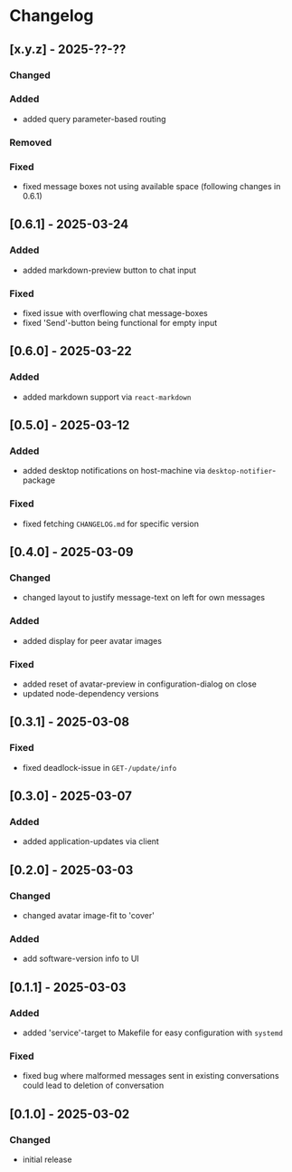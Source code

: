 # Changelog

## [x.y.z] - 2025-??-??

### Changed

### Added

- added query parameter-based routing

### Removed

### Fixed

- fixed message boxes not using available space (following changes in 0.6.1)

## [0.6.1] - 2025-03-24

### Added

- added markdown-preview button to chat input

### Fixed

- fixed issue with overflowing chat message-boxes
- fixed 'Send'-button being functional for empty input

## [0.6.0] - 2025-03-22

### Added

- added markdown support via `react-markdown`

## [0.5.0] - 2025-03-12

### Added

- added desktop notifications on host-machine via `desktop-notifier`-package

### Fixed

- fixed fetching `CHANGELOG.md` for specific version

## [0.4.0] - 2025-03-09

### Changed

- changed layout to justify message-text on left for own messages

### Added

- added display for peer avatar images

### Fixed

- added reset of avatar-preview in configuration-dialog on close
- updated node-dependency versions

## [0.3.1] - 2025-03-08

### Fixed

- fixed deadlock-issue in `GET-/update/info`

## [0.3.0] - 2025-03-07

### Added

- added application-updates via client

## [0.2.0] - 2025-03-03

### Changed

- changed avatar image-fit to 'cover'

### Added

- add software-version info to UI

## [0.1.1] - 2025-03-03

### Added

- added 'service'-target to Makefile for easy configuration with `systemd`

### Fixed

- fixed bug where malformed messages sent in existing conversations could lead to deletion of conversation

## [0.1.0] - 2025-03-02

### Changed

- initial release
